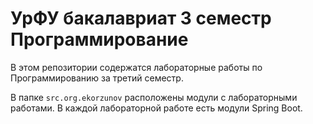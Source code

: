 # УрФУ бакалавриат 3 семестр Программирование
В этом репозитории содержатся лабораторные работы по Программированию за третий семестр.

В папке `src.org.ekorzunov` расположены модули с лабораторными работами.
В каждой лабораторной работе есть модули Spring Boot.

